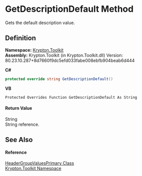 # GetDescriptionDefault Method


Gets the default description value.



## Definition
**Namespace:** <a href="79d2eac2-21f4-54ff-7552-b20c33c30600.md">Krypton.Toolkit</a>  
**Assembly:** Krypton.Toolkit (in Krypton.Toolkit.dll) Version: 80.23.10.287+8d7660f9dc5efd033fabe008ebfb904beab6d444

**C#**
``` C#
protected override string GetDescriptionDefault()
```
**VB**
``` VB
Protected Overrides Function GetDescriptionDefault As String
```



#### Return Value
String  
String reference.

## See Also


#### Reference
<a href="a0b240e3-f3c2-e0b8-2e78-685ea18aaec3.md">HeaderGroupValuesPrimary Class</a>  
<a href="79d2eac2-21f4-54ff-7552-b20c33c30600.md">Krypton.Toolkit Namespace</a>  
